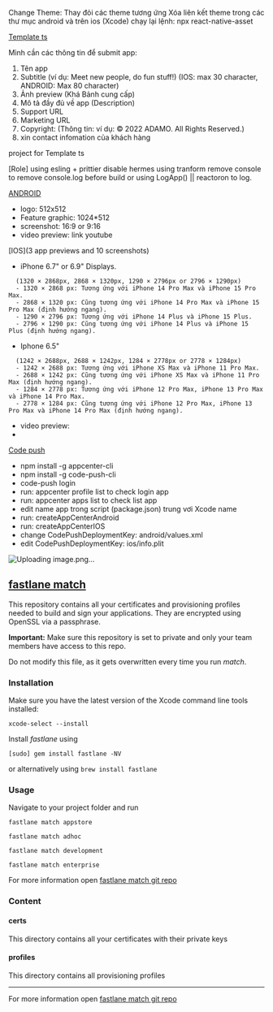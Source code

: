 Change Theme:
Thay đỏi các theme tương ứng
Xóa liên kết theme trong các thư mục android và trên ios (Xcode)
chạy lại lệnh: npx react-native-asset


[Template ts]()

Mình cần các thông tin để submit app:
1. Tên app
2. Subtitle (ví dụ: Meet new people, do fun stuff!) (IOS: max 30 character, ANDROID: Max 80 character)
2. Ảnh preview (Khá Bảnh cung cấp)
3. Mô tả đầy đủ về app (Description)
4. Support URL
5. Marketing URL
6. Copyright: (Thông tin: ví dụ: © 2022 ADAMO. All Rights Reserved.)
7. xin contact infomation của khách hàng

project for Template ts

[Role]
using esling + prittier
disable hermes
using tranform remove console to remove console.log before build
or using LogApp() || reactoron to log.

[ANDROID]()
+ logo: 512x512
+ Feature graphic: 1024*512
+ screenshot: 16:9 or 9:16
+ video preview: link youtube

[IOS](3 app previews and 10 screenshots)
+ iPhone 6.7" or 6.9" Displays.
```
  (1320 × 2868px, 2868 × 1320px, 1290 × 2796px or 2796 × 1290px)
  - 1320 × 2868 px: Tương ứng với iPhone 14 Pro Max và iPhone 15 Pro Max.
  - 2868 × 1320 px: Cũng tương ứng với iPhone 14 Pro Max và iPhone 15 Pro Max (định hướng ngang).
  - 1290 × 2796 px: Tương ứng với iPhone 14 Plus và iPhone 15 Plus.
  - 2796 × 1290 px: Cũng tương ứng với iPhone 14 Plus và iPhone 15 Plus (định hướng ngang).
```
+ Iphone 6.5"
```
  (1242 × 2688px, 2688 × 1242px, 1284 × 2778px or 2778 × 1284px)
  - 1242 × 2688 px: Tương ứng với iPhone XS Max và iPhone 11 Pro Max.
  - 2688 × 1242 px: Cũng tương ứng với iPhone XS Max và iPhone 11 Pro Max (định hướng ngang).
  - 1284 × 2778 px: Tương ứng với iPhone 12 Pro Max, iPhone 13 Pro Max và iPhone 14 Pro Max.
  - 2778 × 1284 px: Cũng tương ứng với iPhone 12 Pro Max, iPhone 13 Pro Max và iPhone 14 Pro Max (định hướng ngang).
```

+ video preview:
+

[Code push](https://github.com/microsoft/appcenter-cli)

+ npm install -g appcenter-cli
+ npm install -g code-push-cli
+ code-push login
+ run: appcenter profile list to check login app
+ run: appcenter apps list to check list app
+ edit name app trong script (package.json) trung vơi Xcode name
+ run: createAppCenterAndroid
+ run: createAppCenterIOS
+ change CodePushDeploymentKey: android/values.xml
+ edit CodePushDeploymentKey: ios/info.plit

![Uploading image.png…]()


## [fastlane match](https://docs.fastlane.tools/actions/match/)

This repository contains all your certificates and provisioning profiles needed to build and sign your applications. They are encrypted using OpenSSL via a passphrase.

**Important:** Make sure this repository is set to private and only your team members have access to this repo.

Do not modify this file, as it gets overwritten every time you run _match_.

### Installation

Make sure you have the latest version of the Xcode command line tools installed:

```
xcode-select --install
```

Install _fastlane_ using

```
[sudo] gem install fastlane -NV
```

or alternatively using `brew install fastlane`

### Usage

Navigate to your project folder and run

```
fastlane match appstore
```

```
fastlane match adhoc
```

```
fastlane match development
```

```
fastlane match enterprise
```

For more information open [fastlane match git repo](https://docs.fastlane.tools/actions/match/)

### Content

#### certs

This directory contains all your certificates with their private keys

#### profiles

This directory contains all provisioning profiles

---

For more information open [fastlane match git repo](https://docs.fastlane.tools/actions/match/)
